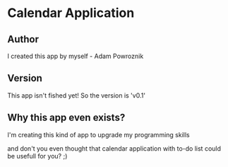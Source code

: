 Calendar Application
==========

Author
----------
I created this app by myself - Adam Powroznik

Version
---------
This app isn't fished yet! So the version is 'v0.1'

Why this app even exists?
---------------
I'm creating this kind of app to upgrade my programming skills

and don't you even thought that calendar application with to-do list could be usefull for you? ;)
